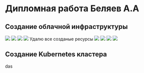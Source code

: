 # Дипломная работа Беляев А.А 

## Создание облачной инфраструктуры

<image src="IMG/1.png">
<image src="IMG/2.png">
<image src="IMG/3.png">
<image src="IMG/4.png">
Удалю все созданые ресурсы
<image src="IMG/5.png">
<image src="IMG/6.png">
<image src="IMG/7.png">
<image src="IMG/8.png">

## Создание Kubernetes кластера


das

